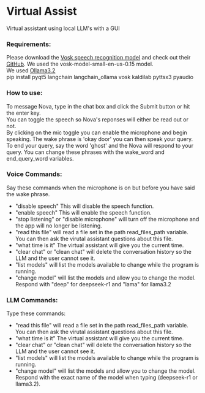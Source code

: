 # Virtual Assist
Virtual assistant using local LLM's with a GUI

### Requirements:
Please download the [Vosk speech recognition model](https://alphacephei.com/vosk/models) and check out their [GitHub](https://github.com/alphacep/vosk-api). We used the vosk-model-small-en-us-0.15 model. </br>
We used [Ollama3.2](https://ollama.com/) </br>
pip install pyqt5 langchain langchain_ollama vosk kaldilab pyttsx3 pyaudio


### How to use:
To message Nova, type in the chat box and click the Submit button or hit the enter key. </br>
You can toggle the speech so Nova's reponses will either be read out or not. </br>
By clicking on the mic toggle you can enable the microphone and begin speaking. The wake phrase is 'okay door' you can then speak your query. To end your query, say the word 'ghost' and the Nova will respond to your query. You can change these phrases with the wake_word and end_query_word variables.

### Voice Commands:
Say these commands when the microphone is on but before you have said the wake phrase. </br>
- "disable speech" This will disable the speech function. </br>
- "enable speech" This will enable the speech function. </br>
- "stop listening" or "disable microphone" will turn off the microphone and the app will no longer be listening. </br>
- "read this file" will read a file set in the path read_files_path variable. You can then ask the virutal assistant questions about this file.
- "what time is it" The virtual assistant will give you the current time.
- "clear chat" or "clean chat" will delete the conversation history so the LLM and the user cannot see it. </br>
- "list models" will list the models available to change while the program is running.
- "change model" will list the models and allow you to change the model. Respond with "deep" for deepseek-r1 and "lama" for llama3.2

### LLM Commands:
Type these commands:
- "read this file" will read a file set in the path read_files_path variable. You can then ask the virutal assistant questions about this file.
- "what time is it" The virtual assistant will give you the current time.
- "clear chat" or "clean chat" will delete the conversation history so the LLM and the user cannot see it. </br>
- "list models" will list the models available to change while the program is running.
- "change model" will list the models and allow you to change the model. Respond with the exact name of the model when typing (deepseek-r1 or llama3.2).
